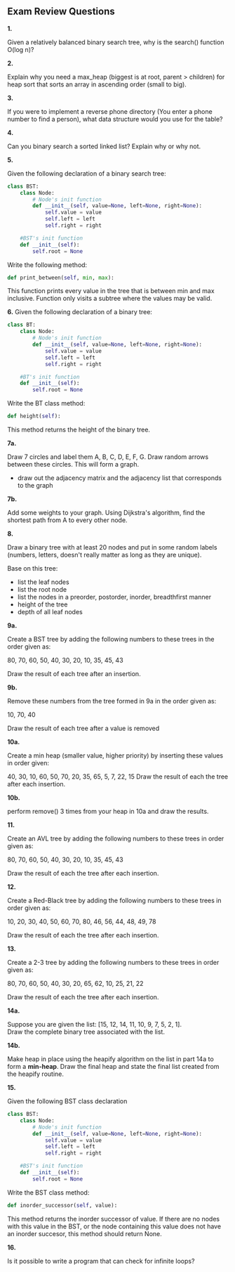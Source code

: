 ## Exam Review Questions

**1.** 

Given a relatively balanced binary search tree, why is the search() function O(log n)?

**2.** 

Explain why you need a max_heap (biggest is at root, parent > children) for heap sort that sorts an array in ascending order (small to big).

**3.**

If you were to implement a reverse phone directory (You enter a phone number to find a person), what data structure would you use for the table?



**4.** 

Can you binary search a sorted linked list? Explain why or why not.

**5.** 

Given the following declaration of a binary search tree:
```python
class BST:
	class Node:
		# Node's init function
		def __init__(self, value=None, left=None, right=None):
			self.value = value
			self.left = left
			self.right = right

	#BST's init function
	def __init__(self):
		self.root = None
```
Write the following method:

```python
def print_between(self, min, max): 
```
This function prints every value in the tree that is between min and max inclusive. 
Function only visits a subtree where the values may be valid.

**6.** Given the following declaration of a binary tree:
```python
class BT:
	class Node:
		# Node's init function
		def __init__(self, value=None, left=None, right=None):
			self.value = value
			self.left = left
			self.right = right

	#BT's init function
	def __init__(self):
		self.root = None
```
Write the BT class method:
```python
def height(self):
```
This method returns the height of the binary tree.

**7a.** 

Draw 7 circles and label them A, B, C, D, E, F, G.  Draw random arrows between these circles.  This will form a graph.
  * draw out the adjacency matrix and the adjacency list that corresponds to the graph

**7b.** 

Add some weights to your graph.  Using Dijkstra's algorithm, find the shortest path from A to every other node.

**8.** 

Draw a binary tree with at least 20 nodes and put in some random labels (numbers, letters, doesn't really matter as long as they are unique).

Base on this tree:

  * list the leaf nodes
  * list the root node
  * list the nodes in a preorder, postorder, inorder, breadthfirst manner
  * height of the tree
  * depth of all leaf nodes

**9a.** 

Create a BST tree by adding the following numbers to these trees in the order given as:

80, 70, 60, 50, 40, 30, 20, 10, 35, 45, 43

Draw the result of each tree after an insertion.


**9b.** 

Remove these numbers from the tree formed in 9a in the order given as: 

10, 70, 40 

Draw the result of each tree after a value is removed


**10a.**

Create a min heap (smaller value, higher priority) by inserting these values in order given: 

40, 30, 10, 60, 50, 70, 20, 35, 65, 5, 7, 22, 15
Draw the result of each the tree after each insertion.

**10b.** 

perform remove() 3 times from your heap in 10a and draw the results.

**11.**

Create an AVL tree by adding the following numbers to these trees in order given as:

80, 70, 60, 50, 40, 30, 20, 10, 35, 45, 43

Draw the result of each the tree after each insertion.

**12.**

Create a Red-Black tree by adding the following numbers to these trees in order given as:

10, 20, 30, 40, 50, 60, 70, 80, 46, 56, 44, 48, 49, 78

Draw the result of each the tree after each insertion.

**13.**

Create a 2-3 tree by adding the following numbers to these trees in order given as:

80, 70, 60, 50, 40, 30, 20, 65, 62, 10, 25, 21, 22

Draw the result of each the tree after each insertion.
 
**14a.**

Suppose you are given the list: [15, 12, 14, 11, 10, 9, 7, 5, 2, 1].  
Draw the complete binary tree associated with the list. 

**14b.**

Make heap in place using the heapify algorithm on the list in part 14a to form a **min-heap**.  Draw the final heap and state the final list created from the heapify routine.  

**15.**

Given the following BST class declaration

```python
class BST:
	class Node:
		# Node's init function
		def __init__(self, value=None, left=None, right=None):
			self.value = value
			self.left = left
			self.right = right

	#BST's init function
	def __init__(self):
		self.root = None
```

Write the BST class method:
```python
def inorder_successor(self, value):
```
This method returns the inorder successor of value. If there are no nodes with this value in the BST, or the node containing this value does not have an inorder succesor, this method should return None.

**16.**

Is it possible to write a program that can check for infinite loops?

